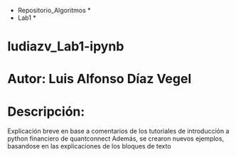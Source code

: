 * Repositorio_Algoritmos  *
* Lab1  *

# ludiazv_Lab1-ipynb
# Autor: Luis Alfonso Díaz Vegel

# Descripción:
Explicación breve en base a comentarios de los tutoriales de introducción a python financiero de quantconnect
Además, se crearon nuevos ejemplos, basandose en las explicaciones de los bloques de texto

